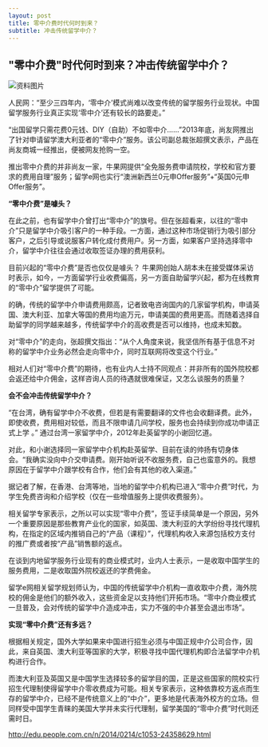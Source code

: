 ```yaml
---
layout: post
title: 零中介费时代何时到来？
subtitle: 冲击传统留学中介？
---
```


## "零中介费"时代何时到来？冲击传统留学中介？ ##

![资料图片](http://www.people.com.cn/mediafile/pic/20140214/41/5706867531183502581.jpg)

人民网：“至少三四年内，‘零中介’模式尚难以改变传统的留学服务行业现状。中国留学服务行业真正实现‘零中介’还有较长的路要走。”

“出国留学只需花费0元钱、DIY（自助）不如零中介……”2013年底，尚友网推出了针对申请留学澳大利亚者的“零中介”服务。该公司副总裁张超撰文表示，产品在尚友商城一经推出，便被网友抢购一空。

推出零中介费的并非尚友一家，牛果网提供“全免服务费申请院校，学校和官方要求的费用自理”服务；留学e网也实行“澳洲新西兰0元申Offer服务”+“英国0元申Offer服务”。

**“零中介费”是噱头？**

在此之前，也有留学中介曾打出“零中介”的旗号。但在张超看来，以往的“零中介”只是留学中介吸引客户的一种手段。一方面，通过这种市场促销行为吸引部分客户，之后引导或说服客户转化成付费用户。另一方面，如果客户坚持选择零中介，留学中介往往会通过收取签证办理的费用获利。

目前兴起的“零中介费”是否也仅仅是噱头？ 牛果网创始人胡本未在接受媒体采访时表示，如今，一方面留学行业收费偏高，另一方面自助留学兴起，都为在线教育的“零中介”留学提供了可能。

的确，传统的留学中介申请费用颇高，记者致电咨询国内的几家留学机构，申请英国、澳大利亚、加拿大等国的费用均逾万元，申请美国的费用更高。而随着选择自助留学的同学越来越多，传统留学中介的高收费是否可以维持，也成未知数。

对“零中介”的走向，张超撰文指出：“从个人角度来说，我坚信所有基于信息不对称的留学中介业务必然会走向零中介，同时互联网将改变这个行业。”

相对人们对“零中介费”的期待，也有业内人士持不同观点：并非所有的国外院校都会返还给中介佣金，这样咨询人员的待遇就很难保证，又怎么谈服务的质量？

**会不会冲击传统留学中介？**

“在台湾，确有留学中介不收费，但若是有需要翻译的文件也会收翻译费。此外，即使收费，费用相对较低，而且不限申请几间学校，服务也会持续到你成功申请正式上学 。” 通过台湾一家留学中介，2012年赴英留学的小谢回忆道。

对此，和小谢选择同一家留学中介机构赴英留学、目前在读的帅扬有切身体会。“我确实没向中介交申请费。刚开始听说不收服务费，自己也蛮意外的。我想原因在于留学中介跟学校有合作，他们会有其他的收入渠道。”

据记者了解，在香港、台湾等地，当地的留学中介机构已进入“零中介费”时代，为学生免费咨询和介绍学校（仅在一些增值服务上提供收费服务）。

相关留学专家表示，之所以可以实现“零中介费”，签证手续简单是一个原因，另外一个重要原因是那些教育产业化的国家，如英国、澳大利亚的大学纷纷寻找代理机构，在指定的区域内推销自己的“产品（课程）”，代理机构收入来源包括校方支付的推广费或者按“产品”销售额的返点。

在谈到内地留学服务行业现有的商业模式时，业内人士表示，一是收取中国学生的服务费用，二是收取国外院校返还的学费佣金。

留学e网相关留学规划师认为，中国的传统留学中介机构一直收取中介费，海外院校的佣金是他们的额外收入，这些资金足以支持他们开拓市场。“零中介商业模式一旦普及，会对传统的留学中介造成冲击，实力不强的中介甚至会退出市场”。

**实现“零中介费”还有多远？**

根据相关规定，国外大学如果来中国进行招生必须与中国正规中介公司合作，因此，来自英国、澳大利亚等国家的大学，积极寻找中国代理机构即合法留学中介机构进行合作。

而澳大利亚及英国又是中国学生选择较多的留学目的国，正是这些国家的院校实行招生代理制使得留学中介零收费成为可能。相关专家表示，这种依靠校方返点而生存的留学中介，已经不是传统意义上的“中介”，更多地是代表海外校方的立场。但同样受中国学生青睐的美国大学并未实行代理制，留学美国的“零中介费”时代则还需时日。

http://edu.people.com.cn/n/2014/0214/c1053-24358629.html
